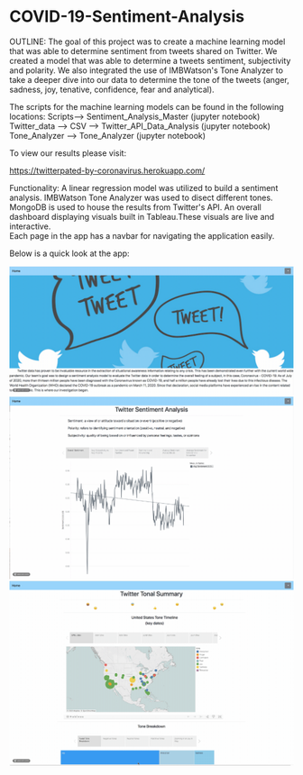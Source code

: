 # COVID-19-Sentiment-Analysis

OUTLINE: 
The goal of this project was to create a machine learning model that was able to determine sentiment from tweets shared on Twitter. We created a model that was able to determine a tweets sentiment, subjectivity and polarity. We also integrated the use of IMBWatson's Tone Analyzer to take a deeper dive into our data to determine the tone of the tweets (anger, sadness, joy, tenative, confidence, fear and analytical). 

The scripts for the machine learning models can be found in the following locations:
Scripts--> Sentiment_Analysis_Master (jupyter notebook)
Twitter_data --> CSV --> Twitter_API_Data_Analysis (jupyter notebook)
Tone_Analyzer --> Tone_Analyzer (jupyter notebook)


To view our results please visit:

https://twitterpated-by-coronavirus.herokuapp.com/

Functionality:
A linear regression model was utilized to build a sentiment analysis. 
IMBWatson Tone Analyzer was used to disect different tones. 
MongoDB is used to house the results from Twitter's API.
An overall dashboard displaying visuals built in Tableau.These visuals are live and interactive.  
Each page in the app has a navbar for navigating the application easily.
 

Below is a quick look at the app:

![Home Demo](Images/home.gif)
![Sentiment Demo](Images/sentiment.gif)
![Tones Demo](Images/tones.gif)

